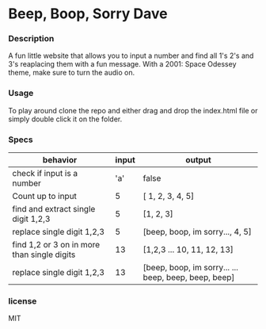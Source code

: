 # Beep, Boop, Sorry Dave

### Description  

A fun little website that allows you to input a number and find all 1's 2's and 3's reaplacing them with a fun message. With a 2001: Space Odessey theme, make sure to turn the audio on.

### Usage
To play around clone the repo and either drag and drop the index.html file or simply double click it on the folder.

### Specs

| behavior | input | output |
| -------- | ----- | ------ |
| check if input is a number | 'a'  | false |
Count up to input |   5 | [ 1, 2, 3, 4, 5] | 
find and extract single digit 1,2,3 |  5 | [1, 2, 3] |
replace single digit 1,2,3 |  5 | [beep, boop, im sorry..., 4, 5]|
find 1,2 or 3 on in more than single digits |   13 | [1,2,3 ... 10, 11, 12, 13] 
replace single digit 1,2,3 |  13 | [beep, boop, im sorry... ... beep, beep, beep, beep]|

### license
MIT